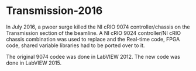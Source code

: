 # Transmission-2016

In July 2016, a pwoer surge killed the NI cRIO 9074 controller/chassis on the Transmission section of the beamline.  A NI cRIO 9024 controller/NI cRIO chassis combination was used to replace and the Real-time code, FPGA code, shared variable libraries had to be ported over to it.

The original 9074 codee was done in LabVIEW 2012.  The new code was done in LabVIEW 2015.

